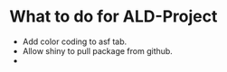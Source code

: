 # What to do for ALD-Project	
- Add color coding to asf tab.
- Allow shiny to pull package from github. 
- 